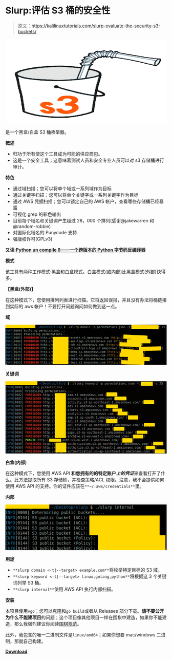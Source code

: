 # Slurp:评估 S3 桶的安全性

> 原文：<https://kalilinuxtutorials.com/slurp-evaluate-the-security-s3-buckets/>

[![Slurp : Evaluate The Security Of S3 Buckets](img//15aec0f6380438d01ac0e13848d5c16d.png "Slurp : Evaluate The Security Of S3 Buckets")](https://1.bp.blogspot.com/-l4XI-ivpFNM/XUXVyBsthfI/AAAAAAAABpc/mSWm_mBOEB8vMqgTmhDQtJRXLngLGrp3wCLcBGAs/s1600/slurp%25281%2529.png)

是一个黑盒/白盒 S3 桶枚举器。

**概述**

*   归功于所有使这个工具成为可能的供应商包。
*   这是一个安全工具；这意味着测试人员和安全专业人员可以对 s3 存储桶进行审计。

**特色**

*   通过域扫描；您可以将单个域或一系列域作为目标
*   通过关键字扫描；您可以将单个关键字或一系列关键字作为目标
*   通过 AWS 凭据扫描；您可以锁定自己的 AWS 帐户，查看哪些存储桶已经暴露
*   可视化 grep 的彩色输出
*   目前每个域名和关键词产生超过 28，000 个排列(感谢@jakewarren 和@random-robbie)
*   对国际化域名的 Punycode 支持
*   强版权许可(GPLv3)

**又读:[Python un compile 6——一个跨版本的 Python 字节码反编译器](https://kalilinuxtutorials.com/python-uncompyle6/)**

**模式**

该工具有两种工作模式:黑盒和白盒模式。白盒模式(或内部)比黑盒模式(外部)快得多。

**【黑盒(外部)】**

在这种模式下，您使用排列列表进行扫描。它将返回误报，并且没有办法将桶链接到实际的 aws 帐户！不要打开问题询问如何做到这一点。

**域**

![](img//0b4acfa84f43ef7e82e7228622bb6103.png)

**关键词**

![](img//668d7009e3b14333cf75b2c18f5276a4.png)

**白盒(内部)**

在这种模式下，您使用 AWS API **和您拥有的的特定账户*上的凭证***来查看打开了什么。此方法提取所有 S3 存储桶，并检查策略/ACL 权限。注意，我不会提供如何使用 AWS API 的支持。你的证件应该在`**~/.aws/credentials**`里。

**内部**

![](img//2e4bed66f8bf44d9c282f9016cdaea9a.png)

**用途**

*   `**slurp domain <-t|--target> example.com**`将枚举特定目标的 S3 域。
*   `**slurp keyword <-t|--target> linux,golang,python**`将根据这 3 个关键词列举 S3 桶。
*   `**slurp internal**`使用 AWS API 执行内部扫描。

**安装**

本项目使用`vgo`；您可以克隆和`go build`或者从 Releases 部分下载。**请不要公开为什么不能建项目**的问题；这个项目像其他项目一样在围棋中建造，如果你不能建造，那么我强烈建议你阅读[围棋规范](https://golang.org/ref/spec)。

此外，我包含的唯一二进制文件是`linux/amd64`；如果你想要 mac/windows 二进制，那就自己构建。

[**Download**](https://github.com/hehnope/slurp)